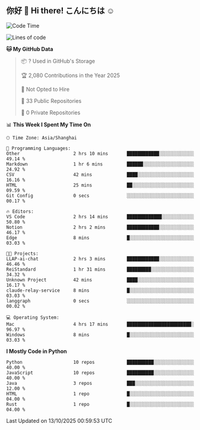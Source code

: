 ## 你好 👋 Hi there! こんにちは ☺️

<!--START_SECTION:waka-->
![Code Time](http://img.shields.io/badge/Code%20Time-316%20hrs%2038%20mins-blue)

![Lines of code](https://img.shields.io/badge/From%20Hello%20World%20I%27ve%20Written-44.8%20thousand%20lines%20of%20code-blue)

**🐱 My GitHub Data** 

> 📦 ? Used in GitHub's Storage 
 > 
> 🏆 2,080 Contributions in the Year 2025
 > 
> 🚫 Not Opted to Hire
 > 
> 📜 33 Public Repositories 
 > 
> 🔑 0 Private Repositories 
 > 
📊 **This Week I Spent My Time On** 

```text
🕑︎ Time Zone: Asia/Shanghai

💬 Programming Languages: 
Other                    2 hrs 10 mins       ████████████░░░░░░░░░░░░░   49.14 % 
Markdown                 1 hr 6 mins         ██████░░░░░░░░░░░░░░░░░░░   24.92 % 
CSV                      42 mins             ████░░░░░░░░░░░░░░░░░░░░░   16.16 % 
HTML                     25 mins             ██░░░░░░░░░░░░░░░░░░░░░░░   09.59 % 
Git Config               0 secs              ░░░░░░░░░░░░░░░░░░░░░░░░░   00.17 % 

🔥 Editors: 
VS Code                  2 hrs 14 mins       █████████████░░░░░░░░░░░░   50.80 % 
Notion                   2 hrs 2 mins        ████████████░░░░░░░░░░░░░   46.17 % 
Edge                     8 mins              █░░░░░░░░░░░░░░░░░░░░░░░░   03.03 % 

🐱‍💻 Projects: 
LLAP-ai-chat             2 hrs 3 mins        ████████████░░░░░░░░░░░░░   46.46 % 
ReiStandard              1 hr 31 mins        █████████░░░░░░░░░░░░░░░░   34.32 % 
Unknown Project          42 mins             ████░░░░░░░░░░░░░░░░░░░░░   16.17 % 
claude-relay-service     8 mins              █░░░░░░░░░░░░░░░░░░░░░░░░   03.03 % 
langgraph                0 secs              ░░░░░░░░░░░░░░░░░░░░░░░░░   00.02 % 

💻 Operating System: 
Mac                      4 hrs 17 mins       ████████████████████████░   96.97 % 
Windows                  8 mins              █░░░░░░░░░░░░░░░░░░░░░░░░   03.03 % 
```

**I Mostly Code in Python** 

```text
Python                   10 repos            ██████████░░░░░░░░░░░░░░░   40.00 % 
JavaScript               10 repos            ██████████░░░░░░░░░░░░░░░   40.00 % 
Java                     3 repos             ███░░░░░░░░░░░░░░░░░░░░░░   12.00 % 
HTML                     1 repo              █░░░░░░░░░░░░░░░░░░░░░░░░   04.00 % 
Rust                     1 repo              █░░░░░░░░░░░░░░░░░░░░░░░░   04.00 % 
```




 Last Updated on 13/10/2025 00:59:53 UTC
<!--END_SECTION:waka-->